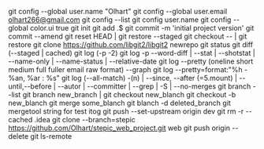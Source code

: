 git config --global user.name "Olhart"
git config --global user.email olhart266@gmail.com
git config --list
git config user.name
git config --global color.ui true
git init
git add .$ 
git commit -m 'initial project version'
git commit --amend
git reset HEAD <file> | git restore --staged <file>
git checkout -- <file> | git restore <file>
git clone https://github.com/libgit2/libgit2 newrepo
git status
git diff (--staged | cached)
git log (-p -2)
git log -p --word-diff | --stat | --shotstat | --name-only | --name-status | --relative-date
git log --pretty (oneline short medium full fuller email raw format<string>) --graph
git log --pretty=format:"%h - %an, %ar : %s"
git log (--all-match) -(n) | --since, --after (=5.mount) | --until,--before | --autor | --committer | --grep | -S | --no-merges
git branch --list
git branch new_branch | git checkout new_blanch
git checkout -b new_blanch
git merge some_blanch
git blanch -d deleted_branch
git mergetool
string for test itog
git push --set-upstream origin dev
git rm -r --cached .idea
git clone --branch=stepic https://github.com/Olhart/stepic_web_project.git web
git push origin --delete <branchName>
git ls-remote <remote>
